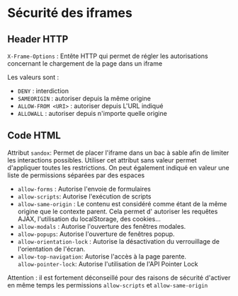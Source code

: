 # **Sécurité des iframes**

## Header HTTP

`X-Frame-Options` : Entête HTTP qui permet de régler les autorisations concernant le chargement de la page dans un iframe

Les valeurs sont :

- `DENY` : interdiction
- `SAMEORIGIN` : autoriser depuis la même origine
- `ALLOW-FROM <URI>` : autoriser depuis L'URL indiqué
- `ALLOWALL` : autoriser depuis n'importe quelle origine

## Code HTML

Attribut `sandox`: Permet de placer l'iframe dans un bac à sable afin de limiter les interactions possibles. Utiliser cet attribut sans valeur permet d'appliquer toutes les restrictions. On peut également indiqué en valeur une liste de permissions séparées par des espaces

- `allow-forms` : Autorise l'envoie de formulaires
- `allow-scripts`: Autorise l'exécution de scripts
- `allow-same-origin` : Le contenu est considéré comme étant de la même origine que le contexte parent. Cela permet d' autoriser les requêtes AJAX, l'utilisation du localStorage, des cookies…
- `allow-modals` : Autorise l'ouverture des fenêtres modales.
- `allow-popups`: Autorise l'ouverture de fenêtres popup.
- `allow-orientation-lock` : Autorise la désactivation du verrouillage de l'orientation de l'écran.
- `allow-top-navigation`: Autorise l'accès à la page parente.  
`allow-pointer-lock`: Autorise l'utilisation de l'API Pointer Lock

Attention : il est fortement déconseillé pour des raisons de sécurité d'activer en même temps les permissions `allow-scripts` et `allow-same-origin`